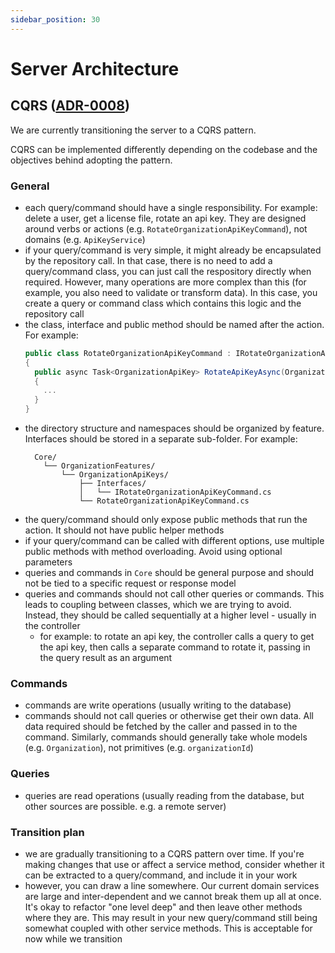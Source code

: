 ```yaml
---
sidebar_position: 30
---
```


# Server Architecture

## CQRS ([ADR-0008](../adr/0008-server-CQRS-pattern))

We are currently transitioning the server to a CQRS pattern.

CQRS can be implemented differently depending on the codebase and the objectives behind adopting the
pattern.

### General

- each query/command should have a single responsibility. For example: delete a user, get a license
  file, rotate an api key. They are designed around verbs or actions (e.g.
  `RotateOrganizationApiKeyCommand`), not domains (e.g. `ApiKeyService`)
- if your query/command is very simple, it might already be encapsulated by the repository call. In
  that case, there is no need to add a query/command class, you can just call the respository
  directly when required. However, many operations are more complex than this (for example, you also
  need to validate or transform data). In this case, you create a query or command class which
  contains this logic and the repository call
- the class, interface and public method should be named after the action. For example:
  ```c#
  public class RotateOrganizationApiKeyCommand : IRotateOrganizationApiKeyCommand
  {
    public async Task<OrganizationApiKey> RotateApiKeyAsync(OrganizationApiKey organizationApiKey)
    {
      ...
    }
  }
  ```
- the directory structure and namespaces should be organized by feature. Interfaces should be stored
  in a separate sub-folder. For example:
  ```text
    Core/
      └── OrganizationFeatures/
          └── OrganizationApiKeys/
              ├── Interfaces/
              │   └── IRotateOrganizationApiKeyCommand.cs
              └── RotateOrganizationApiKeyCommand.cs
  ```
- the query/command should only expose public methods that run the action. It should not have public
  helper methods
- if your query/command can be called with different options, use multiple public methods with
  method overloading. Avoid using optional parameters
- queries and commands in `Core` should be general purpose and should not be tied to a specific
  request or response model
- queries and commands should not call other queries or commands. This leads to coupling between
  classes, which we are trying to avoid. Instead, they should be called sequentially at a higher
  level - usually in the controller
  - for example: to rotate an api key, the controller calls a query to get the api key, then calls a
    separate command to rotate it, passing in the query result as an argument

### Commands

- commands are write operations (usually writing to the database)
- commands should not call queries or otherwise get their own data. All data required should be
  fetched by the caller and passed in to the command. Similarly, commands should generally take
  whole models (e.g. `Organization`), not primitives (e.g. `organizationId`)

### Queries

- queries are read operations (usually reading from the database, but other sources are possible.
  e.g. a remote server)

### Transition plan

- we are gradually transitioning to a CQRS pattern over time. If you're making changes that use or
  affect a service method, consider whether it can be extracted to a query/command, and include it
  in your work
- however, you can draw a line somewhere. Our current domain services are large and inter-dependent
  and we cannot break them up all at once. It's okay to refactor "one level deep" and then leave
  other methods where they are. This may result in your new query/command still being somewhat
  coupled with other service methods. This is acceptable for now while we transition
